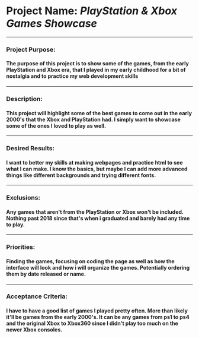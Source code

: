 # Project Name: ***PlayStation & Xbox Games Showcase*** 
***
### Project Purpose:

#### The purpose of this project is to show some of the games, from the early PlayStation and Xbox era, that I played in my early childhood for a bit of nostalgia and to practice my web development skills
***
### Description:

#### This project will highlight some of the best games to come out in the early 2000's that the Xbox and PlayStation had. I simply want to showcase some of the ones I loved to play as well.
***
### Desired Results:

#### I want to better my skills at making webpages and practice html to see what I can make. I know the basics, but maybe I can add more advanced things like different backgrounds and trying different fonts.
***
### Exclusions:

#### Any games that aren't from the PlayStation or Xbox won't be included. Nothing past 2018 since that's when i graduated and barely had any time to play.
***
### Priorities:

#### Finding the games, focusing on coding the page as well as how the interface will look and how i will organize the games. Potentially ordering them by date released or name.
***
### Acceptance Criteria:

#### I have to have a good list of games I played pretty often. More than likely it'll be games from the early 2000's. It can be any games from ps1 to ps4 and the original Xbox to Xbox360 since I didn't play too much on the newer Xbox consoles.

